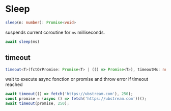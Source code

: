 # Sleep  
```ts  
sleep(n: number): Promise<void>  
```  
suspends current coroutine for `ms` milliseconds.  
```ts  
await sleep(ms)  
```  

## timeout  
```ts
timeout<T>(fctOrPromise: Promise<T> | (() => Promise<T>), timeoutMs: number, error?: Error): Promise<T>
```
wait to execute async fonction or promise and throw error if timeout reached
```ts
await timeout(() => fetch('https://ubstream.com'), 250);
const promise = (async () => fetch('https://ubstream.com'))();
await timeout(promise, 250);
```
